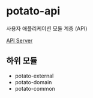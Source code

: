 # potato-api
사용자 애플리케이션 모듈 계층 (API)

[API Server](https://api.pmarket.space/ping)

## 하위 모듈
- potato-external
- potato-domain
- potato-common
